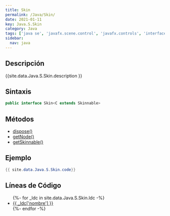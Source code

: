 ```yaml
---
title: Skin
permalink: /Java/Skin/
date: 2021-01-11
key: Java.S.Skin
category: Java
tags: ['java se', 'javafx.scene.control', 'javafx.controls', 'interface java', 'JavaFX 2.0']
sidebar: 
  nav: java
---
```


## Descripción
{{site.data.Java.S.Skin.description }}

## Sintaxis
~~~java
public interface Skin<C extends Skinnable>
~~~

## Métodos
* [dispose()](/Java/Skin/dispose)
* [getNode()](/Java/Skin/getNode)
* [getSkinnable()](/Java/Skin/getSkinnable)

## Ejemplo
~~~java
{{ site.data.Java.S.Skin.code}}
~~~

## Líneas de Código
<ul>
{%- for _ldc in site.data.Java.S.Skin.ldc -%}
   <li>
       <a href="{{_ldc['url'] }}">{{ _ldc['nombre'] }}</a>
   </li>
{%- endfor -%}
</ul>
